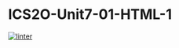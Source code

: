 # ICS2O-Unit7-01-HTML-1
[![linter](https://github.com/Viktoriya30578/ICS2O-Unit7-01-HTML-1/workflows/linter/badge.svg)](https://github.com/marketplace/actions/super-linter)         

